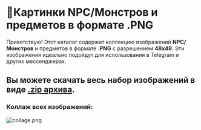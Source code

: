 # 👾Картинки NPC/Монстров и предметов в формате .PNG


Приветствую! 
Этот каталог содержит коллекцию изображений **NPC/Монстров** и предметов в формате **.PNG** с разрешением **48x48**. Эти изображения идеально подойдут для использования в Telegram и других мессенджерах.

## Вы можете скачать весь набор изображений в виде [.zip архива](https://github.com/Aksel911/R2-Textures/blob/main/%5B48x48%5D%20PNG%20ITEMS%20AND%20MONSTERS%20PICS/%5B48x48%5D%20PNG%20ITEMS%20AND%20MONSTERS%20PICS%20FULL.zip).

### Коллаж всех изображений:

![collage.png](collage.png)




